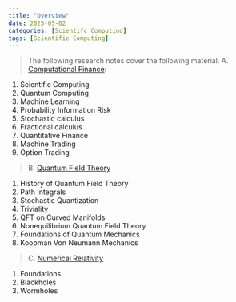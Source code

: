 ```yaml
---
title: "Overview"
date: 2025-05-02
categories: [Scientifc Computing]
tags: [Scientific Computing]
---
```



> The following research notes cover the following material.
> A. [Computational Finance](https://en.wikipedia.org/wiki/Computational_finance):
  1. Scientific Computing 
  2. Quantum Computing 
  3. Machine Learning 
  4. Probability Information Risk 
  5. Stochastic calculus 
  6. Fractional calculus 
  7. Quantitative Finance 
  8. Machine Trading 
  9. Option Trading 
> B. [Quantum Field Theory](https://en.wikipedia.org/wiki/Quantum_field_theory)
  1. History of Quantum Field Theory
  2. Path Integrals 
  3. Stochastic Quantization 
  4. Triviality 
  5. QFT on Curved Manifolds 
  6. Nonequilibrium Quantum Field Theory 
  7. Foundations of Quantum Mechanics 
  8. Koopman Von Neumann Mechanics 
> C. [Numerical Relativity](https://en.wikipedia.org/wiki/General_relativity)
  1. Foundations 
  2. Blackholes 
  3. Wormholes 